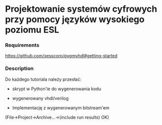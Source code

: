 # Projektowanie systemów cyfrowych przy pomocy języków wysokiego poziomu ESL

### Requirements 

https://github.com/xesscorp/pygmyhdl#getting-started


### Description
Do każdego tutoriala należy przesłać:

- skrypt w Python'ie do wygenerowania kodu

- wygenerowany vhdl/verilog

- Implementację z wygenerowanym bitstream'em 

(File->Project->Archive...->(include run results) OK)
